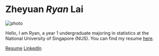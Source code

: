 # Zheyuan _Ryan_ Lai

![photo][bio] 

Hello, I am Ryan, a year 1 undergraduate majoring in statistics at the National University of Singapore (NUS). You can find my resume [here][resume].

[Resume][resume] [LinkedIn][linkedin]

[bio]: https://ryanlaimr.github.io/assets/bio-photo.jpg	"Bio"
[resume]: https://ryanlaimr.github.io/files/resume.pdf
[linkedin]: https://linkedin.com/in/zheyuanlai